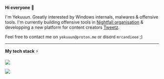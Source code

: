 **Hi everyone** 👋

I'm Yekuuun. Greatly interested by Windows internals, malwares & offensive tools. I'm currently building offensive tools in [Nightfall organisation](https://github.com/NightFall-Security) & developping a new platform for content creators [Tweetz](https://github.com/tweetz-official).

Feel free to contact me on `yekuuun@proton.me` or disord `mrcandieee` ;)

---

**My tech stack** ⚡

<img src="https://skillicons.dev/icons?i=c,cpp,cs,dotnet,go,ts,react,bash,git,linux,windows,visualstudio,vscode,docker" />

<br>

![](https://komarev.com/ghpvc/?username=Yekuuun)
